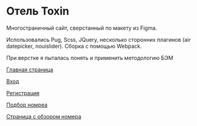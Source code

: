 # Отель Toxin

Многостраничный сайт, сверстанный по макету из Figma.

Использовались Pug, Scss, JQuery, несколько сторонних плагинов (air datepicker, nouislider). Сборка с помощью Webpack. 

При верстке я пыталась понять и применить методологию БЭМ 

  [Главная страница](https://lin-is.github.io/Toxin/dist/landingPage.html)
  
  [Вход](https://lin-is.github.io/Toxin/dist/signIn.html)
  
  [Регистрация](https://lin-is.github.io/Toxin/dist/registration.html)
  
  [Подбор номреа](https://lin-is.github.io/Toxin/dist/searchRoom.html)
  
  [Страница с обзором номера](https://lin-is.github.io/Toxin/dist/roomDetails.html)
